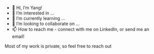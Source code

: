 - 👋 Hi, I’m Yang!
- 👀 I’m interested in ...
- 🌱 I’m currently learning ...
- 💞️ I’m looking to collaborate on ...
- 📫 How to reach me - connect with me on LinkedIn, or send me an email!

Most of my work is private, so feel free to reach out

<!---
yangsong97/yangsong97 is a ✨ special ✨ repository because its `README.md` (this file) appears on your GitHub profile.
You can click the Preview link to take a look at your changes.
--->
